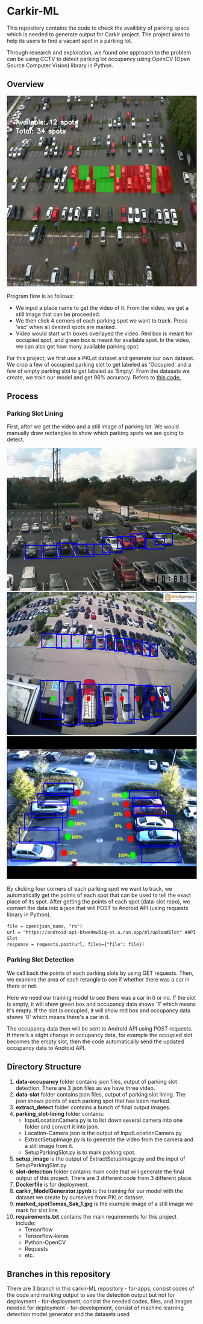 # Carkir-ML

This repository contains the code to check the availibity of parking space which
is needed to generate output for Carkir project. The project aims to help its users
to find a vacant spot in a parking lot. 

Through research and exploration, we found one approach to the problem can be 
using CCTV to detect parking lot occupancy using OpenCV (Open Source Computer 
Vision) library in Python. 

## Overview
<!-- ![image](https://user-images.githubusercontent.com/105625833/173252399-09cd57d7-bc5e-4bd5-bac9-a2e9b68ce894.png) -->
![image](https://github.com/Carkir/carkir-ML/blob/064afc24740abf5a8ababb54b1c57b5b70a0e237/with_marking.jpg)

Program flow is as follows:
- We input a place name to get the video of it. From the video, we get 
a still image that can be proceeded.
- We then click 4 corners of each parking spot we want to track. Press 'esc' 
when all desired spots are marked.
- Video would start with boxes overlayed the video. Red box is meant for 
occupied spot, and green box is meant for available spot. In the video, we can 
also get how many available parking spot.

For this project, we first use a PKLot dataset and generate our own dataset.
We crop a few of occupied parking slot to get labeled as 'Occupied' and a few of
empty parking slot to get labeled as 'Empty'. From the datasets we create, we 
train our model and get 98% accuracy. Refers to [this code.](https://github.com/Carkir/carkir-ML/blob/for-apps/carkir_ModelGenerator.ipynb)

## Process
### Parking Slot Lining
First, after we get the video and a still image of parking lot. We would manually
draw rectangles to show which parking spots we are going to detect. 

<!-- ![image](https://user-images.githubusercontent.com/105625833/173252570-de8ff397-8407-4c73-93bf-f769ea779ab1.png) -->
![image](https://github.com/Carkir/carkir-ML/blob/064afc24740abf5a8ababb54b1c57b5b70a0e237/marked_spotBLK-HDPTZ12_1.jpg)
![image](https://github.com/Carkir/carkir-ML/blob/064afc24740abf5a8ababb54b1c57b5b70a0e237/marked_spotBrisk_Synergies_1.jpg)
![image](https://github.com/Carkir/carkir-ML/blob/064afc24740abf5a8ababb54b1c57b5b70a0e237/marked_spotTomas_Sak_1.jpg)

By clicking four corners of each parking spot we want to track, we automatically 
get the points of each spot that can be used to tell the exact place of its spot. After getting the points of each spot (data-slot repo), we convert the data into a json that will
POST to Android API (using requests library in Python).
```
file = open(json_name, "rb")
url = "https://android-api-btwe4mw5iq-et.a.run.app/ml/uploadSlot" #API Slot
response = requests.post(url, files={"file": file})
```

### Parking Slot Detection
We call back the points of each parking slots by using GET requests. Then, we 
examine the area of each retangle to see if whether there was a car in there or 
not. 

Here we need our training model to see there was a car in it or no. If the slot is
empty, it will show green box and occupancy data shows '1' which means it's empty.
If the slot is occupied, it will show red box and occupancy data shows '0' which
means there's a car in it.


The occupancy data then will be sent to Android API using POST requests. 
If there's a slight change in occupancy data, for example the occupied slot becomes
the empty slot, then the code automatically send the updated occupancy data to 
Android API.


## Directory Structure
1. **data-occupancy** folder contains json files, output of parking slot detection. There are 3 json files as we have three video.
2. **data-slot** folder contains json files, output of parking slot lining. The json shows points of each parking spot that has been marked.
3. **extract_detect** folder contains a bunch of final output images.
4. **parking_slot-lining** folder contains:
   - InputLocationCamera.py is to list down several camera into one folder and convert it into json.
   - Location-Camera.json is the output of InputLocationCamera.py
   - ExtractSetupImage.py is to generate the video from the camera and a still image from it.
   - SetupParkingSlot.py is to mark parking spot.
5. **setup_image** is the output of ExtractSetupImage.py and the input of SetupParkingSlot.py
6. **slot-detection** folder contains main code that will generate the final output of this project. There are 3 different code from 3 different place.
7. **Dockerfile** is for deployment.
8. **carkir_ModelGenerator.ipynb** is the training for our model with the dataset we create by ourselves from PKLot dataset.
9. **marked_spotTomas_Sak_1.jpg** is the example image of a still image we mark for slot line.
10. **requirements.txt** contains the main requirements for this project include:
    - Tensorflow
    - Tensorflow-keras
    - Python-OpenCV
    - Requests
    - etc.
 
 ## Branches in this repository
 There are 3 branch in this carkir-ML repository
    - for-apps, consist codes of the code and marking output to see the detection output but not for deployment
    - for-deployment, consist the needed codes, files, and images needed for deployment
    - for-development, consist of machine learning detection model generator and the datasets used
 


